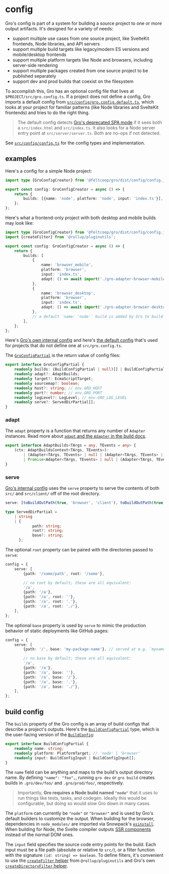 # config

Gro's config is part of a system for building a source project
to one or more output artifacts.
It's designed for a variety of needs:

- support multiple use cases from one source project,
  like SvelteKit frontends, Node libraries, and API servers
- support multiple build targets like legacy/modern ES versions and mobile/desktop frontends
- support multiple platform targets like Node and browsers, including server-side rendering
- support multiple packages created from one source project to be published separately
- support dev and prod builds that coexist on the filesystem

To accomplish this, Gro has an optional config file that lives at `$PROJECT/src/gro.config.ts`.
If a project does not define a config, Gro imports a default config from
[`src/config/gro.config.default.ts`](/src/config/gro.config.default.ts),
which looks at your project for familiar patterns (like Node libraries and SvelteKit frontends)
and tries to do the right thing.

> The default config detects
> [Gro's deprecated SPA mode](https://github.com/feltcoop/gro/issues/106)
> if it sees both a `src/index.html` and `src/index.ts`.
> It also looks for a Node server entry point at `src/server/server.ts`.
> Both are no-ops if not detected.

See [`src/config/config.ts`](/src/config/config.ts) for the config types and implementation.

## examples

Here's a config for a simple Node project:

```ts
import type {GroConfigCreator} from '@feltcoop/gro/dist/config/config.js';

export const config: GroConfigCreator = async () => {
	return {
		builds: [{name: 'node', platform: 'node', input: 'index.ts'}],
	};
};
```

Here's what a frontend-only project with both desktop and mobile builds may look like:

```ts
import type {GroConfigCreator} from '@feltcoop/gro/dist/config/config.js';
import {createFilter} from '@rollup/pluginutils';

export const config: GroConfigCreator = async () => {
	return {
		builds: [
			{
				name: 'browser_mobile',
				platform: 'browser',
				input: 'index.ts',
				adapt: () => await import('./gro-adapter-browser-mobile.js'),
			},
			{
				name: 'browser_desktop',
				platform: 'browser',
				input: 'index.ts',
				adapt: () => await import('./gro-adapter-browser-desktop.js'),
			},
			// a default `name: 'node'` build is added by Gro to build tasks and other system files
		],
	};
};
```

Here's [Gro's own internal config](/src/gro.config.ts) and
here's [the default config](/src/config/gro.config.default.ts)
that's used for projects that do not define one at `src/gro.config.ts`.

The [`GroConfigPartial`](/src/gro.config.ts) is the return value of config files:

```ts
export interface GroConfigPartial {
	readonly builds: (BuildConfigPartial | null)[] | BuildConfigPartial | null;
	readonly adapt?: AdaptBuilds;
	readonly target?: EcmaScriptTarget;
	readonly sourcemap?: boolean;
	readonly host?: string; // env.GRO_HOST
	readonly port?: number; // env.GRO_PORT
	readonly logLevel?: LogLevel; // env.GRO_LOG_LEVEL
	readonly serve?: ServedDirPartial[];
}
```

### adapt

The `adapt` property is a function that returns any number of `Adapter` instances.
Read more about [`adapt` and the `Adapter` in the build docs](build.md).

```ts
export interface AdaptBuilds<TArgs = any, TEvents = any> {
	(ctx: AdaptBuildsContext<TArgs, TEvents>):
		| (Adapter<TArgs, TEvents> | null | (Adapter<TArgs, TEvents> | null)[])
		| Promise<Adapter<TArgs, TEvents> | null | (Adapter<TArgs, TEvents> | null)[]>;
}
```

### serve

[Gro's internal config](/src/gro.config.ts) uses the `serve` property
to serve the contents of both `src/` and `src/client/` off of the root directory.

```ts
serve: [toBuildOutPath(true, 'browser', 'client'), toBuildOutPath(true, 'browser', '')],
```

```ts
type ServedDirPartial =
	| string
	| {
			path: string;
			root?: string;
			base?: string;
	  };
```

The optional `root` property can be paired with the directories passed to `serve`:

```ts
config = {
	serve: [
		{path: '/some/path', root: '/some'},

		// no root by default; these are all equivalent:
		'/a',
		{path: '/a'},
		{path: '/a', root: ''},
		{path: '/a', root: '.'},
		{path: '/a', root: './'},
	],
};
```

The optional `base` property is used by `serve` to mimic the production behavior
of static deployments like GitHub pages:

```ts
config = {
	serve: [
		{path: '/', base: 'my-package-name'}, // served at e.g. `myname.github.io/my-package-name`

		// no base by default; these are all equivalent:
		'/a',
		{path: '/a'},
		{path: '/a', base: ''},
		{path: '/a', base: '/'},
		{path: '/a', base: '.'},
		{path: '/a', base: './'},
	],
};
```

## build config

The `builds` property of the Gro config
is an array of build configs that describe a project's outputs.
Here's the [`BuildConfigPartial`](/src/config/buildConfig.ts) type,
which is the user-facing version of the [`BuildConfig`](/src/config/buildConfig.ts):

```ts
export interface BuildConfigPartial {
	readonly name: string;
	readonly platform: PlatformTarget; // 'node' | 'browser'
	readonly input: BuildConfigInput | BuildConfigInput[];
}
```

The `name` field can be anything and maps to the build's output directory name.
By defining `"name": "foo",`, running `gro dev` or `gro build` creates builds
in `.gro/dev/foo/` and `.gro/prod/foo/`, respectively.

> Importantly, **Gro requires a Node build named `"node"`**
> that it uses to run things like tests, tasks, and codegen.
> Ideally this would be configurable, but doing so would slow Gro down in many cases.

The `platform` can currently be `"node"` or `"browser"` and
is used by Gro's default builders to customize the output.
When building for the browser, dependencies in `node_modules/` are imported via Snowpack's
[`esinstall`](https://github.com/snowpackjs/snowpack/tree/master/esinstall).
When building for Node, the Svelte compiler outputs
[SSR components](https://svelte.dev/docs#Server-side_component_API)
instead of the normal DOM ones.

The `input` field specifies the source code entry points for the build.
Each input must be a file path (absolute or relative to `src/`),
or a filter function with the signature `(id: string) => boolean`.
To define filters, it's convenient to use the
[`createFilter` helper](https://github.com/rollup/plugins/tree/master/packages/pluginutils#createFilter)
from `@rollup/pluginutils` and
Gro's own [`createDirectoryFilter` helper](../build/utils.ts).
